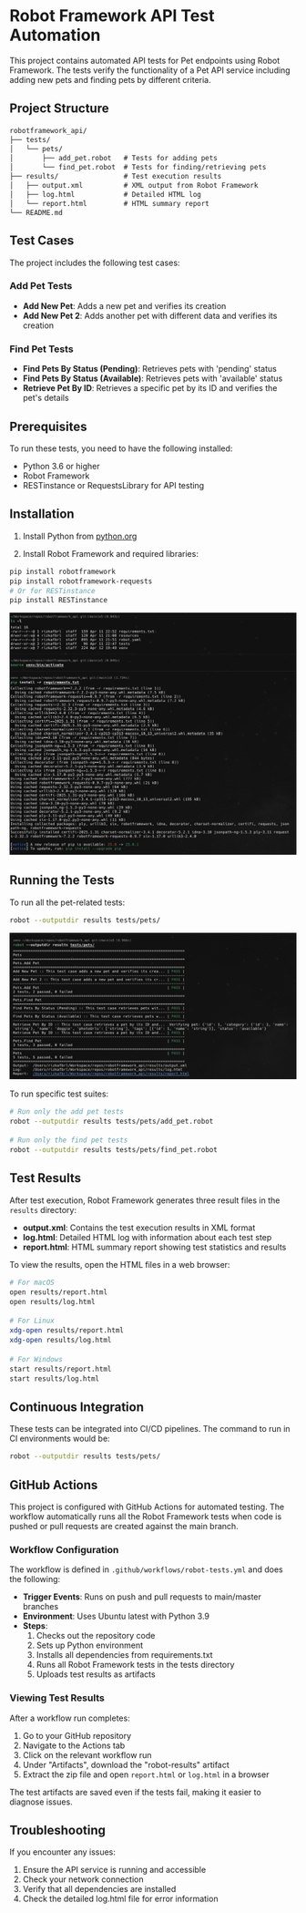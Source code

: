 # Robot Framework API Test Automation

This project contains automated API tests for Pet endpoints using Robot Framework. The tests verify the functionality of a Pet API service including adding new pets and finding pets by different criteria.

## Project Structure

```
robotframework_api/
├── tests/
│   └── pets/
│       ├── add_pet.robot   # Tests for adding pets
│       └── find_pet.robot  # Tests for finding/retrieving pets
├── results/                # Test execution results
│   ├── output.xml          # XML output from Robot Framework
│   ├── log.html            # Detailed HTML log
│   └── report.html         # HTML summary report
└── README.md
```

## Test Cases

The project includes the following test cases:

### Add Pet Tests
- **Add New Pet**: Adds a new pet and verifies its creation
- **Add New Pet 2**: Adds another pet with different data and verifies its creation

### Find Pet Tests
- **Find Pets By Status (Pending)**: Retrieves pets with 'pending' status
- **Find Pets By Status (Available)**: Retrieves pets with 'available' status 
- **Retrieve Pet By ID**: Retrieves a specific pet by its ID and verifies the pet's details

## Prerequisites

To run these tests, you need to have the following installed:

- Python 3.6 or higher
- Robot Framework
- RESTinstance or RequestsLibrary for API testing

## Installation

1. Install Python from [python.org](https://www.python.org/downloads/)

2. Install Robot Framework and required libraries:

```bash
pip install robotframework
pip install robotframework-requests
# Or for RESTinstance
pip install RESTinstance
```

![Setup pip install](https://raw.githubusercontent.com/rizkafbrl/robotframework_api/refs/heads/main/images/setup%20pip%20install.PNG)

## Running the Tests

To run all the pet-related tests:

```bash
robot --outputdir results tests/pets/
```

![How to run](https://raw.githubusercontent.com/rizkafbrl/robotframework_api/refs/heads/main/images/how%20to%20run.PNG)

To run specific test suites:

```bash
# Run only the add pet tests
robot --outputdir results tests/pets/add_pet.robot

# Run only the find pet tests
robot --outputdir results tests/pets/find_pet.robot
```

## Test Results

After test execution, Robot Framework generates three result files in the `results` directory:

- **output.xml**: Contains the test execution results in XML format
- **log.html**: Detailed HTML log with information about each test step
- **report.html**: HTML summary report showing test statistics and results

To view the results, open the HTML files in a web browser:

```bash
# For macOS
open results/report.html
open results/log.html

# For Linux
xdg-open results/report.html
xdg-open results/log.html

# For Windows
start results/report.html
start results/log.html
```

## Continuous Integration

These tests can be integrated into CI/CD pipelines. The command to run in CI environments would be:

```bash
robot --outputdir results tests/pets/
```

## GitHub Actions

This project is configured with GitHub Actions for automated testing. The workflow automatically runs all the Robot Framework tests when code is pushed or pull requests are created against the main branch.

### Workflow Configuration

The workflow is defined in `.github/workflows/robot-tests.yml` and does the following:

- **Trigger Events**: Runs on push and pull requests to main/master branches
- **Environment**: Uses Ubuntu latest with Python 3.9
- **Steps**:
  1. Checks out the repository code
  2. Sets up Python environment
  3. Installs all dependencies from requirements.txt
  4. Runs all Robot Framework tests in the tests directory
  5. Uploads test results as artifacts

### Viewing Test Results

After a workflow run completes:

1. Go to your GitHub repository
2. Navigate to the Actions tab
3. Click on the relevant workflow run
4. Under "Artifacts", download the "robot-results" artifact
5. Extract the zip file and open `report.html` or `log.html` in a browser

The test artifacts are saved even if the tests fail, making it easier to diagnose issues.

## Troubleshooting

If you encounter any issues:

1. Ensure the API service is running and accessible
2. Check your network connection
3. Verify that all dependencies are installed
4. Check the detailed log.html file for error information

